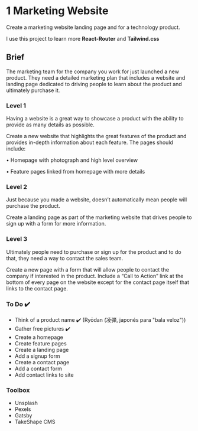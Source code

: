 # 1 Marketing Website

Create a marketing website landing page and
for a technology product.

I use this project to learn more **React-Router** and **Tailwind.css**

## Brief

The marketing team for the company you work for just
launched a new product. They need a detailed marketing plan
that includes a website and landing page dedicated to driving
people to learn about the product and ultimately purchase it.

### Level 1

Having a website is a great way to showcase a product with the
ability to provide as many details as possible.

Create a new website that highlights the great features of the
product and provides in-depth information about each
feature. The pages should include:

• Homepage with photograph and high level overview

• Feature pages linked from homepage with more details

### Level 2

Just because you made a website, doesn’t automatically mean
people will purchase the product.

Create a landing page as part of the marketing website that
drives people to sign up with a form for more information.

### Level 3

Ultimately people need to purchase or sign up for the product
and to do that, they need a way to contact the sales team.

Create a new page with a form that will allow people to
contact the company if interested in the product. Include a
“Call to Action” link at the bottom of every page on the website
except for the contact page itself that links to the contact page.

### To Do ✔️

-  Think of a product name ✔️ (Ryōdan (凌弾, japonés para "bala veloz"))
-  Gather free pictures ✔️
-  Create a homepage
-  Create feature pages
-  Create a landing page
-  Add a signup form
-  Create a contact page
-  Add a contact form
-  Add contact links to site

### Toolbox

-  Unsplash
-  Pexels
-  Gatsby
-  TakeShape CMS
